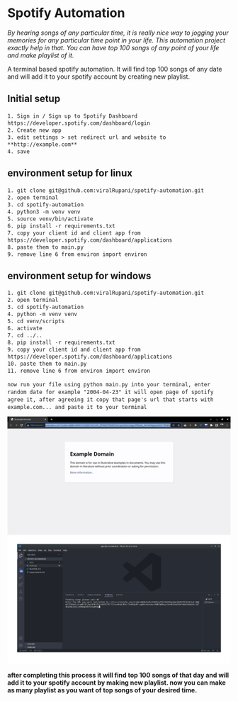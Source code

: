 # Spotify Automation

_By hearing songs of any particular time, it is really nice way to jogging your memories for any particular time point in your life. This automation project exactly help in that. You can have top 100 songs of any point of your life and make playlist of it._

A terminal based spotify automation. It will find top 100 songs of any 
date and will add it to your spotify account by creating new playlist.

## Initial setup
```
1. Sign in / Sign up to Spotify Dashboard
https://developer.spotify.com/dashboard/login
2. Create new app
3. edit settings > set redirect url and website to **http://example.com**
4. save
```
## environment setup for linux
```
1. git clone git@github.com:viralRupani/spotify-automation.git
2. open terminal
3. cd spotify-automation
4. python3 -m venv venv
5. source venv/bin/activate
6. pip install -r requirements.txt
7. copy your client id and client app from https://developer.spotify.com/dashboard/applications
8. paste them to main.py
9. remove line 6 from environ import environ
```

## environment setup for windows
```
1. git clone git@github.com:viralRupani/spotify-automation.git
2. open terminal
3. cd spotify-automation
4. python -m venv venv
5. cd venv/scripts
6. activate
7. cd ../..
8. pip install -r requirements.txt
9. copy your client id and client app from https://developer.spotify.com/dashboard/applications
10. paste them to main.py
11. remove line 6 from environ import environ
```

``
now run your file using python main.py into your terminal, enter random date for example "2004-04-23" it will open page of spotify
agree it, after agreeing it copy that page's url that starts with example.com... and paste it to your terminal
``

<img src="Images/1.png">
<img src="Images/2.png">

**after completing this process it will find top 100 songs of that day and will add it to your spotify account by making new playlist. now you can make as many playlist as you want of top songs of your desired time.**
